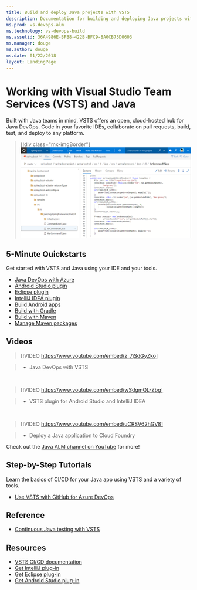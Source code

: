 ```yaml
---
title: Build and deploy Java projects with VSTS  
description: Documentation for building and deploying Java projects with Visual Studio Team Services (VSTS)
ms.prod: vs-devops-alm
ms.technology: vs-devops-build 
ms.assetid: 36A4986E-BFB8-422B-BFC9-8A0CB75D0603
ms.manager: douge
ms.author: douge
ms.date: 01/22/2018
layout: LandingPage
---
```


# Working with Visual Studio Team Services (VSTS) and Java

Built with Java teams in mind, VSTS offers an open, cloud-hosted hub for Java DevOps. Code in your favorite IDEs, collaborate on pull requests, build, test, and deploy to any platform.

> [!div class="mx-imgBorder"]
![Build definition page screen](_img/code-hub-with-java.png)

## 5-Minute Quickstarts

Get started with VSTS and Java using your IDE and your tools.

 - [Java DevOps with Azure](../build-release/apps/cd/azure/azure-devops-project-java.md?toc=/vsts/java/toc.json&bc=/vsts/java/breadcrumb/toc.json)
 - [Android Studio plugin](../git/create-repo-intellij.md?toc=/vsts/java/toc.json&bc=/vsts/java/breadcrumb/toc.json)
 - [Eclipse plugin](../git/share-your-code-in-git-eclipse.md?toc=/vsts/java/toc.json&bc=/vsts/git/breadcrumb/toc.json)
 - [IntelliJ IDEA plugin](../git/create-repo-intellij.md?toc=/vsts/java/toc.json&bc=/vsts/git/breadcrumb/toc.json)
 - [Build Android apps](../build-release/apps/mobile/android.md?toc=/vsts/java/toc.json&bc=/vsts/java/breadcrumb/toc.json)
 - [Build with Gradle](../build-release/apps/java/build-gradle.md?toc=/vsts/java/toc.json&bc=/vsts/java/breadcrumb/toc.json)
 - [Build with Maven](../build-release/apps/java/build-maven.md?toc=/vsts/java/toc.json&bc=/vsts/java/breadcrumb/toc.json)
 - [Manage Maven packages](../package/get-started-maven.md??toc=/vsts/java/toc.json&bc=/vsts/java/breadcrumb/toc.json)

## Videos

> [!VIDEO https://www.youtube.com/embed/z_7jSdGyZko]

> - Java DevOps with VSTS

<br/>

> [!VIDEO https://www.youtube.com/embed/wSdgmQL-Zbg]

> - VSTS plugin for Android Studio and IntelliJ IDEA

<br/>

> [!VIDEO https://www.youtube.com/embed/uCRSV62hGV8]

> - Deploy a Java application to Cloud Foundry

Check out the [Java ALM channel on YouTube](https://www.youtube.com/channel/UCJXFFf7-aX_7Jno9Ru0zd9w) for more!

## Step-by-Step Tutorials

Learn the basics of CI/CD for your Java app using VSTS and a variety of tools.

 - [Use VSTS with GitHub for Azure DevOps](../build-release/actions/azure-devops-project-github.md?toc=/vsts/java/toc.json&bc=/vsts/java/breadcrumb/toc.json)

## Reference

 - [Continuous Java testing with VSTS](/vsts/build-release/test/continuous-test-java)

## Resources

 - [VSTS CI/CD documentation](/vsts/build-release/index)
 - [Get IntelliJ plug-in](download-intellij-plug-in.md)
 - [Get Eclipse plug-in](download-eclipse-plug-in.md)
 - [Get Android Studio plug-in](download-android-studio-plug-in.md)
